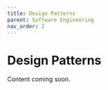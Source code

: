 ```yaml
---
title: Design Patterns
parent: Software Engineering
nav_order: 2
---
```


# Design Patterns

Content coming soon.